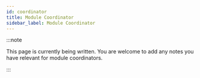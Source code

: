 ```yaml
---
id: coordinator
title: Module Coordinator
sidebar_label: Module Coordinator
---
```


:::note

This page is currently being written. You are welcome to add any notes you have relevant for module coordinators.

:::

